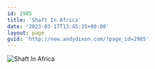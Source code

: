 ```yaml
---
id: 2985
title: 'Shaft In Africa'
date: '2023-03-17T13:45:35+00:00'
layout: page
guid: 'http://new.andydixon.com/?page_id=2985'
---
```


![Shaft In Africa](https://i0.wp.com/assets.g8x2.ldn.idrivee2-23.com/posters/Shaft%20In%20Africa%2001.jpg?w=1200&ssl=1 "Shaft In Africa")